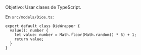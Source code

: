 Objetivo: Usar clases de TypeScript.

En `src/models/Dice.ts`:
```
export default class DieWrapper {
  value(): number {
    let value: number = Math.floor(Math.random() * 6) + 1;
    return value;
  }
}
```